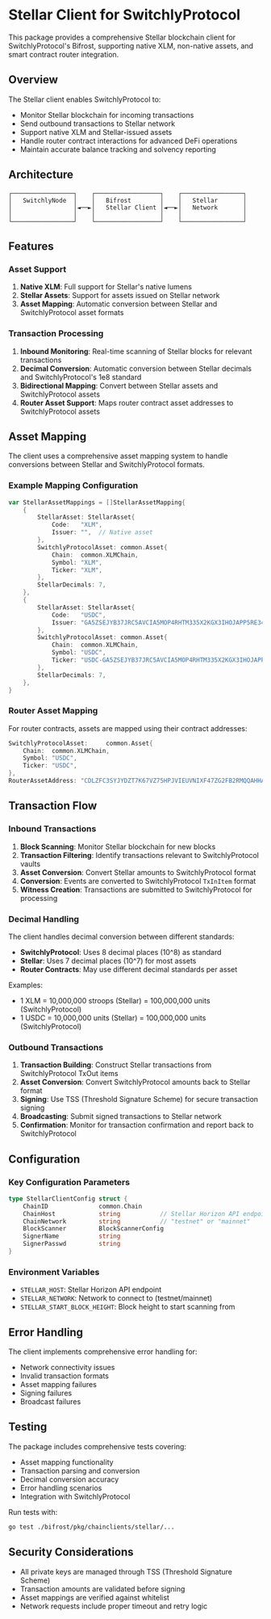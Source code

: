 # Stellar Client for SwitchlyProtocol

This package provides a comprehensive Stellar blockchain client for SwitchlyProtocol's Bifrost, supporting native XLM, non-native assets, and smart contract router integration.

## Overview

The Stellar client enables SwitchlyProtocol to:
- Monitor Stellar blockchain for incoming transactions
- Send outbound transactions to Stellar network  
- Support native XLM and Stellar-issued assets
- Handle router contract interactions for advanced DeFi operations
- Maintain accurate balance tracking and solvency reporting

## Architecture

```
┌─────────────────┐    ┌──────────────────┐    ┌─────────────────┐
│   SwitchlyNode  │    │   Bifrost        │    │   Stellar       │
│                 │◄──►│   Stellar Client │◄──►│   Network       │
│                 │    │                  │    │                 │
└─────────────────┘    └──────────────────┘    └─────────────────┘
```

## Features

### Asset Support

1. **Native XLM**: Full support for Stellar's native lumens
2. **Stellar Assets**: Support for assets issued on Stellar network
3. **Asset Mapping**: Automatic conversion between Stellar and SwitchlyProtocol asset formats

### Transaction Processing

1. **Inbound Monitoring**: Real-time scanning of Stellar blocks for relevant transactions
2. **Decimal Conversion**: Automatic conversion between Stellar decimals and SwitchlyProtocol's 1e8 standard
3. **Bidirectional Mapping**: Convert between Stellar assets and SwitchlyProtocol assets
4. **Router Asset Support**: Maps router contract asset addresses to SwitchlyProtocol assets

## Asset Mapping

The client uses a comprehensive asset mapping system to handle conversions between Stellar and SwitchlyProtocol formats.

### Example Mapping Configuration

```go
var StellarAssetMappings = []StellarAssetMapping{
    {
        StellarAsset: StellarAsset{
            Code:   "XLM",
            Issuer: "",  // Native asset
        },
        SwitchlyProtocolAsset: common.Asset{
            Chain:  common.XLMChain,
            Symbol: "XLM",
            Ticker: "XLM",
        },
        StellarDecimals: 7,
    },
    {
        StellarAsset: StellarAsset{
            Code:   "USDC",
            Issuer: "GA5ZSEJYB37JRC5AVCIA5MOP4RHTM335X2KGX3IHOJAPP5RE34K4KZVN",
        },
        SwitchlyProtocolAsset: common.Asset{
            Chain:  common.XLMChain, 
            Symbol: "USDC",
            Ticker: "USDC-GA5ZSEJYB37JRC5AVCIA5MOP4RHTM335X2KGX3IHOJAPP5RE34K4KZVN",
        },
        StellarDecimals: 7,
    },
}
```

### Router Asset Mapping

For router contracts, assets are mapped using their contract addresses:

```go
SwitchlyProtocolAsset:     common.Asset{
    Chain:  common.XLMChain,
    Symbol: "USDC",
    Ticker: "USDC",
},
RouterAssetAddress: "CDLZFC3SYJYDZT7K67VZ75HPJVIEUVNIXF47ZG2FB2RMQQAHHAGCN",
```

## Transaction Flow

### Inbound Transactions

1. **Block Scanning**: Monitor Stellar blockchain for new blocks
2. **Transaction Filtering**: Identify transactions relevant to SwitchlyProtocol vaults
3. **Asset Conversion**: Convert Stellar amounts to SwitchlyProtocol format
4. **Conversion**: Events are converted to SwitchlyProtocol `TxInItem` format
5. **Witness Creation**: Transactions are submitted to SwitchlyProtocol for processing

### Decimal Handling

The client handles decimal conversion between different standards:

- **SwitchlyProtocol**: Uses 8 decimal places (10^8) as standard
- **Stellar**: Uses 7 decimal places (10^7) for most assets
- **Router Contracts**: May use different decimal standards per asset

Examples:
- 1 XLM = 10,000,000 stroops (Stellar) = 100,000,000 units (SwitchlyProtocol)
- 1 USDC = 10,000,000 units (Stellar) = 100,000,000 units (SwitchlyProtocol)

### Outbound Transactions

1. **Transaction Building**: Construct Stellar transactions from SwitchlyProtocol TxOut items
2. **Asset Conversion**: Convert SwitchlyProtocol amounts back to Stellar format
3. **Signing**: Use TSS (Threshold Signature Scheme) for secure transaction signing
4. **Broadcasting**: Submit signed transactions to Stellar network
5. **Confirmation**: Monitor for transaction confirmation and report back to SwitchlyProtocol

## Configuration

### Key Configuration Parameters

```go
type StellarClientConfig struct {
    ChainID              common.Chain
    ChainHost            string           // Stellar Horizon API endpoint
    ChainNetwork         string           // "testnet" or "mainnet" 
    BlockScanner         BlockScannerConfig
    SignerName           string
    SignerPasswd         string
}
```

### Environment Variables

- `STELLAR_HOST`: Stellar Horizon API endpoint
- `STELLAR_NETWORK`: Network to connect to (testnet/mainnet)
- `STELLAR_START_BLOCK_HEIGHT`: Block height to start scanning from

## Error Handling

The client implements comprehensive error handling for:

- Network connectivity issues
- Invalid transaction formats  
- Asset mapping failures
- Signing failures
- Broadcast failures

## Testing

The package includes comprehensive tests covering:

- Asset mapping functionality
- Transaction parsing and conversion
- Decimal conversion accuracy
- Error handling scenarios
- Integration with SwitchlyProtocol

Run tests with:
```bash
go test ./bifrost/pkg/chainclients/stellar/...
```

## Security Considerations

- All private keys are managed through TSS (Threshold Signature Scheme)
- Transaction amounts are validated before signing
- Asset mappings are verified against whitelist
- Network requests include proper timeout and retry logic

